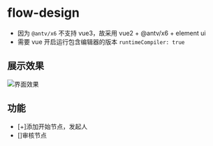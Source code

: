 # flow-design

- 因为 `@antv/x6` 不支持 vue3，故采用 vue2 + @antv/x6 + element ui
- 需要 vue 开启运行包含编辑器的版本 `runtimeCompiler: true`

## 展示效果

![界面效果](https://dongpobaicai.github.io/vuepress-githubpages/flow.png)


## 功能

- [+]添加开始节点，发起人
- []审核节点
